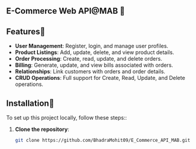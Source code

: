 ## E-Commerce Web API@MAB 🛒

## **Features**🪽
- **User Management**: Register, login, and manage user profiles.
- **Product Listings**: Add, update, delete, and view product details.
- **Order Processing**: Create, read, update, and delete orders.
- **Billing**: Generate, update, and view bills associated with orders.
- **Relationships**: Link customers with orders and order details.
- **CRUD Operations**: Full support for Create, Read, Update, and Delete operations.

## **Installation**🌾
To set up this project locally, follow these steps::

1. **Clone the repository**:
   ```bash
   git clone https://github.com/BhadraMohit09/E_Commerce_API_MAB.git
